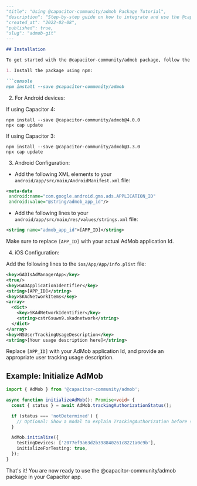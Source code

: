 ```markdown
---
"title": "Using @capacitor-community/admob Package Tutorial",
"description": "Step-by-step guide on how to integrate and use the @capacitor-community/admob package in a Capacitor app.",
"created_at": "2022-02-08",
"published": true,
"slug": "admob-git"
---

## Installation

To get started with the @capacitor-community/admob package, follow the steps below:

1. Install the package using npm:

```console
npm install --save @capacitor-community/admob
```

2. For Android devices:

If using Capacitor 4:

```console
npm install --save @capacitor-community/admob@4.0.0
npx cap update
```

If using Capacitor 3:

```console
npm install --save @capacitor-community/admob@3.3.0
npx cap update
```

3. Android Configuration:

- Add the following XML elements to your `android/app/src/main/AndroidManifest.xml` file:

```xml
<meta-data
 android:name="com.google.android.gms.ads.APPLICATION_ID"
 android:value="@string/admob_app_id"/>
```

- Add the following lines to your `android/app/src/main/res/values/strings.xml` file:

```xml
<string name="admob_app_id">[APP_ID]</string>
```

Make sure to replace `[APP_ID]` with your actual AdMob application Id.

4. iOS Configuration:

Add the following lines to the `ios/App/App/info.plist` file:

```xml
<key>GADIsAdManagerApp</key>
<true/>
<key>GADApplicationIdentifier</key>
<string>[APP_ID]</string>
<key>SKAdNetworkItems</key>
<array>
  <dict>
    <key>SKAdNetworkIdentifier</key>
    <string>cstr6suwn9.skadnetwork</string>
  </dict>
</array>
<key>NSUserTrackingUsageDescription</key>
<string>[Your usage description here]</string>
```

Replace `[APP_ID]` with your AdMob application Id, and provide an appropriate user tracking usage description.

## Example: Initialize AdMob

```typescript
import { AdMob } from '@capacitor-community/admob';

async function initializeAdMob(): Promise<void> {
  const { status } = await AdMob.trackingAuthorizationStatus();

  if (status === 'notDetermined') {
    // Optional: Show a modal to explain TrackingAuthorization before showing the iOS dialog.
  }

  AdMob.initialize({
    testingDevices: ['2077ef9a63d2b398840261c8221a0c9b'],
    initializeForTesting: true,
  });
}
```

That's it! You are now ready to use the @capacitor-community/admob package in your Capacitor app.
```